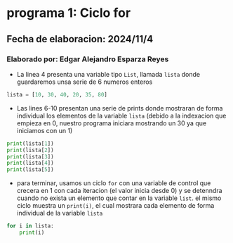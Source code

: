 # programa 1: Ciclo for
## Fecha de elaboracion: 2024/11/4
### Elaborado por: Edgar Alejandro Esparza Reyes
- La linea 4 presenta una variable tipo `List`, llamada `lista` donde guardaremos unsa serie de 6 numeros enteros
``` python
lista = [10, 30, 40, 20, 35, 80]
```

- Las lines 6-10 presentan una serie de prints donde mostraran de forma individual los elementos de la variable `lista` (debido a la indexacion que empieza en 0, nuestro programa iniciara mostrando un 30 ya que iniciamos con un 1)
``` python
print(lista[1])
print(lista[2])
print(lista[3])
print(lista[4])
print(lista[5])
```

- para terminar, usamos un ciclo `for` con una variable de control que crecera en 1 con cada iteracion (el valor inicia desde 0) y se detenndra cuando no exista un elemento que contar en la variable `list`. el mismo ciclo muestra un `print(i)`, el cual mostrara cada elemento de forma individual de la variable `lista`
``` python
for i in lista:
    print(i)
```
